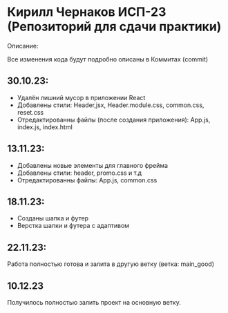 # Кирилл Чернаков ИСП-23 (Репозиторий для сдачи практики)

Описание:

Все изменения кода будут подробно описаны в Коммитах (commit)


30.10.23:
---------------------------------------------------------------------------------------
+ Удалён лишний мусор в приложении React
+ Добавлены стили: Header,jsx, Header.module.css, common.css, reset.css
+ Отредактированны файлы (после создания приложения): App.js, index.js, index.html


13.11.23:
---------------------------------------------------------------------------------------
+ Добавлены новые элементы для главного фрейма
+ Добавлены стили: header, promo.css и т.д
+ Отредактированны файлы: App.js, common.css

18.11.23:
---------------------------------------------------------------------------------------
+ Созданы шапка и футер
+ Верстка шапки и футера с адаптивом

22.11.23:
---------------------------------------------------------------------------------------
Работа полностью готова и залита в другую ветку (ветка: main_good)

10.12.23
---------------------------------------------------------------------------------------
Получилось полностью залить проект на основную ветку.

